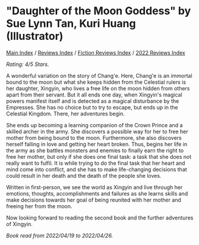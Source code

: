 # "Daughter of the Moon Goddess" by Sue Lynn Tan, Kuri Huang (Illustrator)

[Main Index](../../../README.md) / [Reviews Index](../../README.md) / [Fiction Reviews Index](../README.md) / [2022 Reviews Index](README.md)

*Rating: 4/5 Stars.*

A wonderful variation on the story of Chang'e. Here, Chang'e is an immortal bound to the moon but what she keeps hidden from the Celestial rulers is her daughter, Xingyin, who lives a free life on the moon hidden from others apart from their servant. But it all ends one day, when Xingyin's magical powers manifest itself and is detected as a magical disturbance by the Empresses. She has no choice but to try to escape, but ends up in the Celestial Kingdom. There, her adventures begin.

She ends up becoming a learning companion of the Crown Prince and a skilled archer in the army. She discovers a possible way for her to free her mother from being bound to the moon. Furthermore, she also discovers herself falling in love and getting her heart broken. Thus, begins her life in the army as she battles monsters and enemies to finally earn the right to free her mother, but only if she does one final task: a task that she does not really want to fulfil. It is while trying to do the final task that her heart and mind come into conflict, and she has to make life-changing decisions that could result in her death and the death of the people she loves.

Written in first-person, we see the world as Xingyin and live through her emotions, thoughts, accomplishments and failures as she learns skills and make decisions towards her goal of being reunited with her mother and freeing her from the moon.

Now looking forward to reading the second book and the further adventures of Xingyin.

*Book read from 2022/04/19 to 2022/04/26.*
